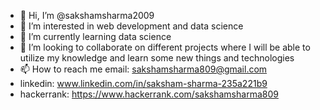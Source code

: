 - 👋 Hi, I’m @sakshamsharma2009
- 👀 I’m interested in web development and data science
- 🌱 I’m currently learning data science
- 💞️ I’m looking to collaborate on different projects where I will be able to utilize my knowledge and learn some new things and technologies
- 📫 How to reach me  email: sakshamsharma809@gmail.com
-  linkedin: www.linkedin.com/in/saksham-sharma-235a221b9
-  hackerrank: https://www.hackerrank.com/sakshamsharma809
 




<!---
sakshamsharma2009/sakshamsharma2009 is a ✨ special ✨ repository because its `README.md` (this file) appears on your GitHub profile.
You can click the Preview link to take a look at your changes.
--->
